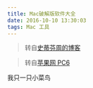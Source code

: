 ```yaml
---
title: Mac破解版软件大全
date: 2016-10-10 13:30:03
tags: Mac 工具  
---
```


> 转自[史蒂芬周的博客](http://www.sdifenzhou.com/page/6/)

> 转自[苹果网 PC6 ](http://www.pc6.com/mac/soft/)


<!-- more -->

我只一只小菜鸟